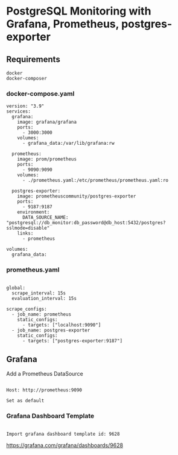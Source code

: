 # PostgreSQL Monitoring with Grafana, Prometheus, postgres-exporter

## Requirements
```
docker
docker-composer

```

### docker-compose.yaml

```
version: "3.9"
services:
  grafana:
    image: grafana/grafana
    ports:
      - 3000:3000
    volumes:
      - grafana_data:/var/lib/grafana:rw

  prometheus:
    image: prom/prometheus
    ports:
      - 9090:9090
    volumes:
      - ./prometheus.yaml:/etc/prometheus/prometheus.yaml:ro

  postgres-exporter:
    image: prometheuscommunity/postgres-exporter
    ports:
      - 9187:9187
    environment:
      DATA_SOURCE_NAME: "postgresql://db_monitor:db_password@db_host:5432/postgres?sslmode=disable"
    links:
      - prometheus

volumes:
  grafana_data:

```

### prometheus.yaml

```

global:
  scrape_interval: 15s
  evaluation_interval: 15s

scrape_configs:
  - job_name: prometheus
    static_configs:
      - targets: ["localhost:9090"]
  - job_name: postgres-exporter
    static_configs:
      - targets: ["postgres-exporter:9187"]

```

## Grafana

Add a Prometheus DataSource

```

Host: http://prometheus:9090

Set as default

```

### Grafana Dashboard Template

```

Import grafana dashboard template id: 9628

```

https://grafana.com/grafana/dashboards/9628


